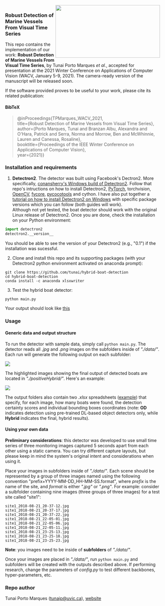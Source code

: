 <img height="171px" width="340px" align="right" src="https://i.imgur.com/r7IpzX8.jpg">  

### Robust Detection of Marine Vessels From Visual Time Series

This repo contains the implementation of our work: **Robust Detection of Marine Vessels From Visual Time Series**, by Tunai Porto Marques *et al.*, accepted for presentation at the 2021 Winter Conference on Applications of Computer Vision (WACV, January 5-9, 2021). The camera-ready version of the manuscript will be released soon. 

If the software provided proves to be useful to your work, please cite its related publication: 

#### BibTeX

>    @inProceedings{TPMarques_WACV_2021,    
>      title={Robust Detection of Marine Vessels from Visual Time Series},    
>      author={Porto Marques, Tunai and Branzan Albu, Alexandra and O'Hara, Patrick and Serra, Norma and Morrow, Ben and McWhinnie, Lauren and Canessa, Rosaline},    
>      booktitle={Proceedings of the IEEE Winter Conference on Applications of Computer Vision},      
>      year={2021}}

### Installation and requirements

1. **Detectron2**. The detector was built using Facebook's Dectron2. More specifically, [conansherry's Windows build of Detectron2](https://github.com/conansherry/detectron2). Follow that repo's intructions on how to install Detectron2, [PyTorch](https://pytorch.org/get-started/locally/), torchvision, [OpenCV](https://anaconda.org/conda-forge/opencv), [fvcore](https://github.com/facebookresearch/fvcore), [pycocotools](https://github.com/philferriere/cocoapi.git#subdirectory=PythonAPI) and cython. I have also put together a [tutorial on how to install Detectron2 on Windows](https://github.com/tunai/hybrid-boat-detection/blob/master/install_detectron2_win10.md) with specific package versions which you can follow (both guides will work).  
Although not yet tested, the boat detector should work with the original Linux release of Detectron2. Once you are done, check the installation on your Python environment: 
        
```python
import detectron2
detectron2.__version__
```
You should be able to see the version of your Detectron2 (e.g., "0.1") if the installation was sucessful. 

2. Clone and install this repo and its supporting packages (with your Detectron2 python environment activated on anaconda prompt):
```
git clone https://github.com/tunai/hybrid-boat-detection
cd hybrid-boat-detection
conda install -c anaconda xlsxwriter
```
3. Test the hybrid boat detector:
```python
python main.py
```       
Your output should look like [this](https://i.imgur.com/IadQOxX.jpg) 

### Usage

#### Generic data and output structure

To run the detector with sample data, simply call ```python main.py```. The detector reads all *.jpg* and *.png* images on the subfolders inside of *"./data/"*. Each run will generate the following output on each subfolder: 

<img align="center" src="https://i.imgur.com/CThe9IW.jpg">  

The highlighted images showing the final output of detected boats are located in *"./positiveHybrid/"*. Here's an example: 

<img align="center" src="https://i.imgur.com/JvbjDZz.jpg">  

The output folders also contain two *.xlsx* spreadsheets ([example](https://i.imgur.com/MXT3PQc.jpg)) that specify, for each image, how many boats were found, the detection certainty scores and individual bounding boxes coordinates (note: **OD** indicates detection using pre-trained DL-based object detectors only, while **Hybrid** indicates the final, hybrid results). 

#### Using your own data

**Preliminary considerations**: this detector was developed to use small time series of three monitoring images captured 5 seconds apart from each other using a static camera. You can try different capture layouts, but please keep in mind the system's original intent and considerations when using it. 

Place your images in subfolders inside of *"./data/"*. Each scene should be represented by a group of three images named using the following convention "prefix+YYYY-MM-DD_HH-MM-SS.format", where *prefix* is the name of the site, and *format* is either *".jpg"* or *".png"*. For example: consider a sulbfolder containing nine images (three groups of three images) for a test site called "site1": 
```
site1_2018-08-21_20-37-12.jpg
site1_2018-08-21_20-37-17.jpg
site1_2018-08-21_20-37-22.jpg
site1_2018-08-21_22-05-01.jpg
site1_2018-08-21_22-05-06.jpg
site1_2018-08-21_22-05-11.jpg
site1_2018-08-21_23-25-13.jpg
site1_2018-08-21_23-25-18.jpg
site1_2018-08-21_23-25-23.jpg
```
**Note**: you images need to be inside of **subfolders** of *"./data/"*. 

Once your images are placed in *"./data/"*, run ```python main.py``` and subfolders will be created with the outputs described above. If performing research, change the parameters of *config.py* to test different backbones, hyper-parameters, etc.  

### Repo author

Tunai Porto Marques (tunaip@uvic.ca), [website](https://www.tunaimarques.com) 



